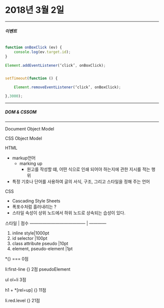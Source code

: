 # 2018년 3월 2일
___

##### 이벤트 

```javascript

function onBoxClick (ev) {
	console.log(ev.target.id);
}

Element.addEventListener(‘click’, onBoxClick);


setTimeout(function () {

	Element.removeEventListener(‘click’, onBoxClick);

},3000);

```

___
##### DOM & CSSOM
___

Document Object Model

CSS Object Model

HTML

- markup언어 
  - marking up 
	- 원고를 작성할 떄, 어떤 식으로 인쇄 되어야 하는지에 관한 지시를 적는 행위
- 특정 기호나 단어를 사용하여 글의 서식, 구조, 그리고 스타일을 정해 주는 언어

CSS

- Cascading Style Sheets
- 폭포수처럼 흘러내리는 ?
- 스타일 속성이 상위 노드에서 하위 노드로 상속되는 습성이 있다.

 스타일          | 점수
 ————————————— | ———— 
 1. inline style|1000pt
 2. id selector	|100pt
 3. class attribute pseudo 	|10pt
 4. element, pseudo-element |1pt

*{} === 0점

li:first-line {} 2점 pseudoElement

ul ol+li 3점

h1 + *[rel=up] {} 11점

li.red.level {} 21점
